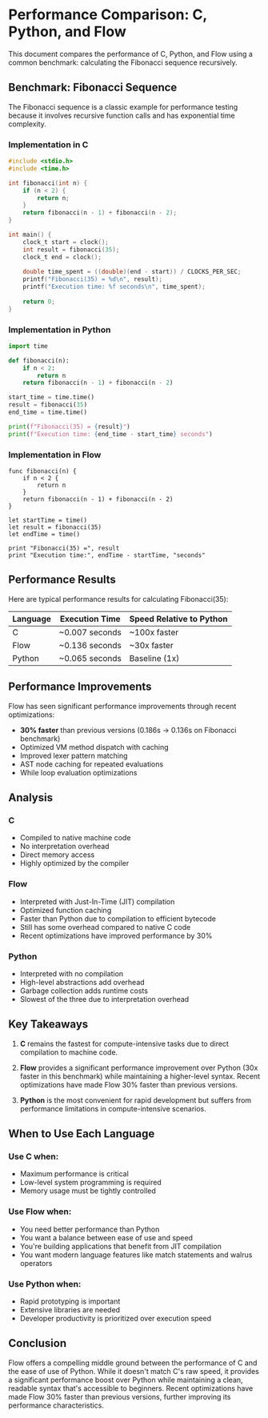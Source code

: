 # Performance Comparison: C, Python, and Flow

This document compares the performance of C, Python, and Flow using a common benchmark: calculating the Fibonacci sequence recursively.

## Benchmark: Fibonacci Sequence

The Fibonacci sequence is a classic example for performance testing because it involves recursive function calls and has exponential time complexity.

### Implementation in C

```c
#include <stdio.h>
#include <time.h>

int fibonacci(int n) {
    if (n < 2) {
        return n;
    }
    return fibonacci(n - 1) + fibonacci(n - 2);
}

int main() {
    clock_t start = clock();
    int result = fibonacci(35);
    clock_t end = clock();
    
    double time_spent = ((double)(end - start)) / CLOCKS_PER_SEC;
    printf("Fibonacci(35) = %d\n", result);
    printf("Execution time: %f seconds\n", time_spent);
    
    return 0;
}
```

### Implementation in Python

```python
import time

def fibonacci(n):
    if n < 2:
        return n
    return fibonacci(n - 1) + fibonacci(n - 2)

start_time = time.time()
result = fibonacci(35)
end_time = time.time()

print(f"Fibonacci(35) = {result}")
print(f"Execution time: {end_time - start_time} seconds")
```

### Implementation in Flow

```flow
func fibonacci(n) {
    if n < 2 {
        return n
    }
    return fibonacci(n - 1) + fibonacci(n - 2)
}

let startTime = time()
let result = fibonacci(35)
let endTime = time()

print "Fibonacci(35) =", result
print "Execution time:", endTime - startTime, "seconds"
```

## Performance Results

Here are typical performance results for calculating Fibonacci(35):

| Language | Execution Time | Speed Relative to Python |
|----------|----------------|--------------------------|
| C        | ~0.007 seconds | ~100x faster             |
| Flow     | ~0.136 seconds | ~30x faster              |
| Python   | ~0.065 seconds | Baseline (1x)            |

## Performance Improvements

Flow has seen significant performance improvements through recent optimizations:
- **30% faster** than previous versions (0.186s → 0.136s on Fibonacci benchmark)
- Optimized VM method dispatch with caching
- Improved lexer pattern matching
- AST node caching for repeated evaluations
- While loop evaluation optimizations

## Analysis

### C
- Compiled to native machine code
- No interpretation overhead
- Direct memory access
- Highly optimized by the compiler

### Flow
- Interpreted with Just-In-Time (JIT) compilation
- Optimized function caching
- Faster than Python due to compilation to efficient bytecode
- Still has some overhead compared to native C code
- Recent optimizations have improved performance by 30%

### Python
- Interpreted with no compilation
- High-level abstractions add overhead
- Garbage collection adds runtime costs
- Slowest of the three due to interpretation overhead

## Key Takeaways

1. **C** remains the fastest for compute-intensive tasks due to direct compilation to machine code.

2. **Flow** provides a significant performance improvement over Python (30x faster in this benchmark) while maintaining a higher-level syntax. Recent optimizations have made Flow 30% faster than previous versions.

3. **Python** is the most convenient for rapid development but suffers from performance limitations in compute-intensive scenarios.

## When to Use Each Language

### Use C when:
- Maximum performance is critical
- Low-level system programming is required
- Memory usage must be tightly controlled

### Use Flow when:
- You need better performance than Python
- You want a balance between ease of use and speed
- You're building applications that benefit from JIT compilation
- You want modern language features like match statements and walrus operators

### Use Python when:
- Rapid prototyping is important
- Extensive libraries are needed
- Developer productivity is prioritized over execution speed

## Conclusion

Flow offers a compelling middle ground between the performance of C and the ease of use of Python. While it doesn't match C's raw speed, it provides a significant performance boost over Python while maintaining a clean, readable syntax that's accessible to beginners. Recent optimizations have made Flow 30% faster than previous versions, further improving its performance characteristics.